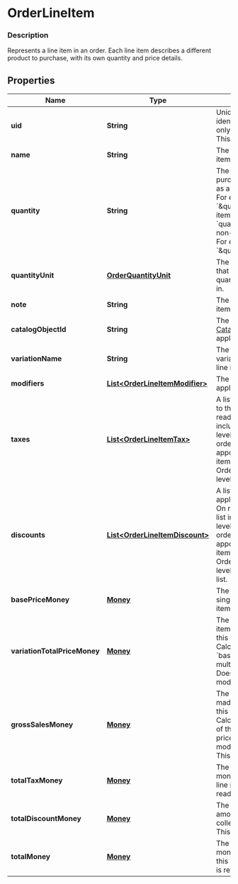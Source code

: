 
# OrderLineItem

### Description

Represents a line item in an order. Each line item describes a different product to purchase, with its own quantity and price details.

## Properties
Name | Type | Description | Notes
------------ | ------------- | ------------- | -------------
**uid** | **String** | Unique ID that identifies the line item only within this order.  This field is read-only. |  [optional]
**name** | **String** | The name of the line item. |  [optional]
**quantity** | **String** | The quantity purchased, formatted as a decimal number. For example: &#x60;\&quot;3\&quot;&#x60;.  Line items with a &#x60;quantity_unit&#x60; can have non-integer quantities. For example: &#x60;\&quot;1.70000\&quot;&#x60;. | 
**quantityUnit** | [**OrderQuantityUnit**](OrderQuantityUnit.md) | The unit and precision that this line item&#39;s quantity is measured in. |  [optional]
**note** | **String** | The note of the line item. |  [optional]
**catalogObjectId** | **String** | The [CatalogItemVariation](#type-catalogitemvariation) id applied to this line item. |  [optional]
**variationName** | **String** | The name of the variation applied to this line item. |  [optional]
**modifiers** | [**List&lt;OrderLineItemModifier&gt;**](OrderLineItemModifier.md) | The [CatalogModifier](#type-catalogmodifier)s applied to this line item. |  [optional]
**taxes** | [**List&lt;OrderLineItemTax&gt;**](OrderLineItemTax.md) | A list of taxes applied to this line item. On read or retrieve, this list includes both item-level taxes and any order-level taxes apportioned to this item. When creating an Order, set your item-level taxes in this list. |  [optional]
**discounts** | [**List&lt;OrderLineItemDiscount&gt;**](OrderLineItemDiscount.md) | A list of discounts applied to this line item. On read or retrieve, this list includes both item-level discounts and any order-level discounts apportioned to this item. When creating an Order, set your item-level discounts in this list. |  [optional]
**basePriceMoney** | [**Money**](Money.md) | The base price for a single unit of the line item. |  [optional]
**variationTotalPriceMoney** | [**Money**](Money.md) | The total price of all item variations sold in this line item. Calculated as &#x60;base_price_money&#x60; multiplied by &#x60;quantity&#x60;. Does not include modifiers. |  [optional]
**grossSalesMoney** | [**Money**](Money.md) | The amount of money made in gross sales for this line item. Calculated as the sum of the variation&#39;s total price and each modifier&#39;s total price.  This field is read-only. |  [optional]
**totalTaxMoney** | [**Money**](Money.md) | The total tax amount of money to collect for the line item.  This field is read-only. |  [optional]
**totalDiscountMoney** | [**Money**](Money.md) | The total discount amount of money to collect for the line item.  This field is read-only. |  [optional]
**totalMoney** | [**Money**](Money.md) | The total amount of money to collect for this line item.  This field is read-only. |  [optional]




